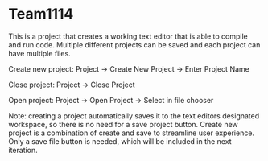 # Team1114
This is a project that creates a working text editor that is able to compile and run code. Multiple different projects can be saved and each project can have multiple files.

Create new project:
Project -> Create New Project -> Enter Project Name

Close project:
Project -> Close Project

Open project:
Project -> Open Project -> Select in file chooser

Note: creating a project automatically saves it to the text editors designated workspace, so there is no need for a save project button. Create new project is a combination of create and save to streamline user experience. Only a save file button is needed, which will be included in the next iteration.
